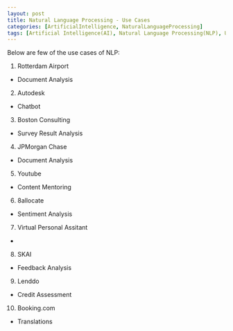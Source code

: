 ```yaml
---
layout: post
title: Natural Language Processing - Use Cases
categories: [ArtificialIntelligence, NaturalLanguageProcessing]
tags: [Artificial Intelligence(AI), Natural Language Processing(NLP), Use Cases ]
---
```


Below are few of the use cases of NLP:

1. Rotterdam Airport
- Document Analysis

2. Autodesk
- Chatbot

3. Boston Consulting 
- Survey Result Analysis

4. JPMorgan Chase
- Document Analysis

5. Youtube
- Content Mentoring

6. 8allocate
- Sentiment Analysis

7. Virtual Personal Assitant
-  

8. SKAI
- Feedback Analysis

9. Lenddo
- Credit Assessment

10. Booking.com
- Translations
